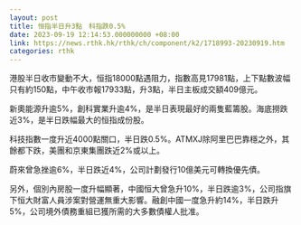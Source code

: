 ```yaml
---
layout: post
title: 恒指半日升3點　科指跌0.5%
date: 2023-09-19 12:14:53.000000000 +08:00
link: https://news.rthk.hk/rthk/ch/component/k2/1718993-20230919.htm
categories: rthk
---
```


港股半日收市變動不大，恒指18000點遇阻力，指數高見17981點，上下點數波幅只有約150點，中午收市報17933點，升3點，半日主板成交額409億元。

新奧能源升逾5%，創科實業升逾4%，是半日表現最好的兩隻藍籌股。海底撈跌近3%，是半日跌幅最大的恒指成份股。

科技指數一度升近4000點關口，半日跌0.5%。ATMXJ除阿里巴巴靠穩之外，其餘都下跌，美團和京東集團跌近2%或以上。

蔚來曾急挫逾6%，半日跌近4%，公司計劃發行10億美元可轉換優先債。

另外，個別內房股一度升幅顯著，中國恒大曾急升10%，半日跌逾3%，公司指旗下恒大財富人員涉案對營運無重大影響。融創中國一度急升約14%，半日跌升5%，公司境外債務重組已獲所需的大多數債權人批准。
